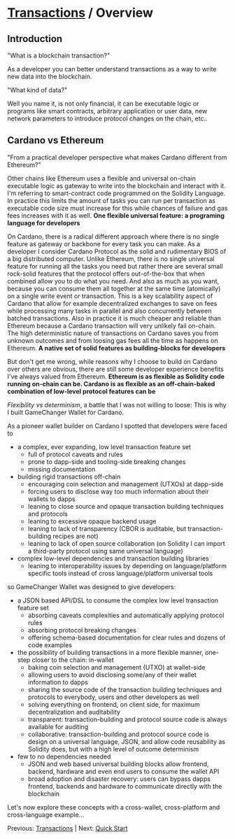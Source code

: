 # [Transactions](README.md) / Overview

## Introduction

"What is a blockchain transaction?"

As a developer you can better understand transactions as a way to write new data into the blockchain.

"What kind of data?"

Well you name it, is not only financial, it can be executable logic or programs like smart contracts, arbitrary application or user data, new network parameters to introduce protocol changes on the chain, etc..

## Cardano vs Ethereum

"From a practical developer perspective what makes Cardano different from Ethereum?"

Other chains like Ethereum uses a flexible and universal on-chain executable logic as gateway to write into the blockchain and interact with it. I'm referring to smart-contract code programmed on the Solidity Language. In practice this limits the amount of tasks you can run per transaction as executable code size must increase for this while chances of failure and gas fees increases with it as well. **One flexible universal feature: a programing language for developers**

On Cardano, there is a radical different approach where there is no single feature as gateway or backbone for every task you can make. As a developer I consider Cardano Protocol as the solid and rudimentary BIOS of a big distributed computer. Unlike Ethereum, there is no single universal feature for running all the tasks you need but rather there are several small rock-solid features that the protocol offers out-of-the-box that when combined allow you to do what you need. And also as much as you want, because you can consume them all together at the same time (atomically) on a single write event or transaction. This is a key scalability aspect of Cardano that allow for example decentralized exchanges to save on fees while processing many tasks in parallel and also concurrently between batched transactions. Also in practice it is much cheaper and reliable than Ethereum because a Cardano transaction will very unlikely fail on-chain. The high deterministic nature of transactions on Cardano saves you from unknown outcomes and from loosing gas fees all the time as happens on Ethereum. **A native set of solid features as building-blocks for developers**

But don't get me wrong, while reasons why I choose to build on Cardano over others are obvious, there are still some developer experience benefits I've always valued from Ethereum. **Ethereum is as flexible as Solidity code running on-chain can be. Cardano is as flexible as an off-chain-baked combination of low-level protocol features can be**

*Flexibility vs determinism*, a battle that I was not willing to loose: This is why I built GameChanger Wallet for Cardano.     

As a pioneer wallet builder on Cardano I spotted that developers were faced to 
- a complex, ever expanding, low level transaction feature set
    - full of protocol caveats and rules
    - prone to dapp-side and tooling-side breaking changes
    - missing documentation
- building rigid transactions off-chain
    - encouraging coin selection and management (UTXOs) at dapp-side 
    - forcing users to disclose way too much information about their wallets to dapps
    - leaning to close source and opaque transaction building techniques and protocols 
    - leaning to excessive opaque backend usage 
    - leaning to lack of transparency (CBOR is auditable, but transaction-building recipes are not) 
    - leaning to lack of open source collaboration (on Solidity I can import a third-party protocol using same universal language) 
- complex low-level dependencies and transaction building libraries 
    - leaning to interoperability issues by depending on language/platform specific tools instead of cross language/platform universal tools

so GameChanger Wallet was designed to give developers:
- a JSON based API/DSL to consume the complex low level transaction feature set
    - absorbing caveats complexities and automatically applying protocol rules
    - absorbing protocol breaking changes
    - offering schema-based documentation for clear rules and dozens of code examples
- the possibility of building transactions in a more flexible manner, one-step closer to the chain: in-wallet
    - baking coin selection and management (UTXO) at wallet-side
    - allowing users to avoid disclosing some/any of their wallet information to dapps
    - sharing the source code of the transaction building techniques and protocols to everybody, users and other developers as well
    - solving everything on frontend, on client side, for maximum decentralization and auditability
    - transparent: transaction-building and protocol source code is always available for auditing
    - collaborative: transaction-building and protocol source code is design on a universal language, JSON, and allow code reusability as Solidity does, but with a high level of outcome determinism
- few to no dependencies needed
    - JSON and web based universal building blocks allow frontend, backend, hardware and even end users to consume the wallet API
    - broad adoption and disaster recovery: users can bypass dapps frontend, backends and hardware to communicate directly with the blockchain 


Let's now explore these concepts with a cross-wallet, cross-platform and cross-language example...

Previous: [Transactions](README.md) | Next: [Quick Start](quick-start.md)